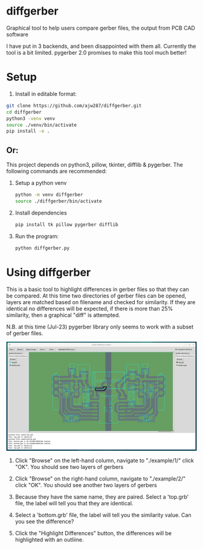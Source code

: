 # diffgerber
Graphical tool to help users compare gerber files, the output from PCB CAD software

I have put in 3 backends, and been disappointed with them all.
Currently the tool is a bit limited.  pygerber 2.0 promises to make this tool much better!  


# Setup

1. Install in editable format:

```bash
git clone https://github.com/ajw287/diffgerber.git
cd diffgerber
python3 -venv venv
source ./venv/bin/activate
pip install -e .
```
## Or: 

This project depends on python3, pillow, tkinter, difflib & pygerber.  The following commands are recommended:

1. Setup a python venv
   ```bash
   python -m venv diffgerber
   source ./diffgerber/bin/activate
   ```
2. Install dependencies
   ```bash
   pip install tk pillow pygerber difflib
   ```
4. Run the program:
   ```bash
   python diffgerber.py
   ```

# Using diffgerber
This is a basic tool to highlight differences in gerber files so that they can be compared.  At this time two directories of gerber files can be opened, layers are matched based on filename and checked for similarity.  If they are identical no differences will be expected, if there is more than 25% similarity, then a graphical "diff" is attempted.

N.B. at this time (Jul-23) pygerber library only seems to work with a subset of gerber files.

![Picture of the Gerber Difftool](docs/pics/GerberDifferenceViewer.png?raw=true "diffgerber")

1. Click "Browse" on the left-hand column, navigate to "./example/1/" click "OK".  You should see two layers of gerbers

2. Click "Browse" on the right-hand column, navigate to "./example/2/" click "OK".  You should see another two layers of gerbers

3. Because they have the same name, they are paired.  Select a 'top.grb' file, the label will tell you that they are identical.

4. Select a 'bottom.grb' file, the label will tell you the similarity value.  Can you see the difference?

5. Click the "Highlight Differences" button, the differences will be highlighted with an outliine.
